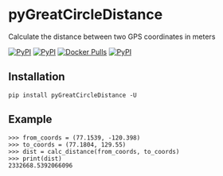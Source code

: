 pyGreatCircleDistance
=====================

Calculate the distance between two GPS coordinates in meters

[![PyPI](https://img.shields.io/pypi/v/pyGreatCircleDistance.svg)](https://pypi.python.org/pypi/pyGreatCircleDistance)
[![PyPI](https://img.shields.io/pypi/dm/pyGreatCircleDistance.svg)](https://pypi.python.org/pypi/pyGreatCircleDistance)
[![Docker Pulls](https://img.shields.io/docker/pulls/shpaker/pyGreatCircleDistance)](https://hub.docker.com/r/shpaker/pyGreatCircleDistance)
[![PyPI](https://img.shields.io/badge/code%20style-black-000000.svg)](href="https://github.com/psf/black)

Installation
------------

```
pip install pyGreatCircleDistance -U
```

Example
-------

```
>>> from_coords = (77.1539, -120.398)
>>> to_coords = (77.1804, 129.55)
>>> dist = calc_distance(from_coords, to_coords)
>>> print(dist)
2332668.5392066096
```
